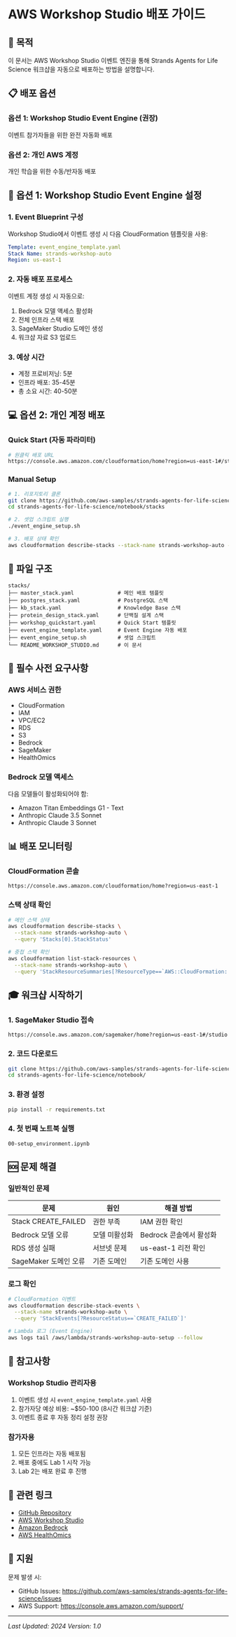 # AWS Workshop Studio 배포 가이드

## 🎯 목적
이 문서는 AWS Workshop Studio 이벤트 엔진을 통해 Strands Agents for Life Science 워크샵을 자동으로 배포하는 방법을 설명합니다.

## 📋 배포 옵션

### 옵션 1: Workshop Studio Event Engine (권장)
이벤트 참가자들을 위한 완전 자동화 배포

### 옵션 2: 개인 AWS 계정
개인 학습을 위한 수동/반자동 배포

## 🚀 옵션 1: Workshop Studio Event Engine 설정

### 1. Event Blueprint 구성

Workshop Studio에서 이벤트 생성 시 다음 CloudFormation 템플릿을 사용:

```yaml
Template: event_engine_template.yaml
Stack Name: strands-workshop-auto
Region: us-east-1
```

### 2. 자동 배포 프로세스

이벤트 계정 생성 시 자동으로:
1. Bedrock 모델 액세스 활성화
2. 전체 인프라 스택 배포
3. SageMaker Studio 도메인 생성
4. 워크샵 자료 S3 업로드

### 3. 예상 시간
- 계정 프로비저닝: 5분
- 인프라 배포: 35-45분
- 총 소요 시간: 40-50분

## 💻 옵션 2: 개인 계정 배포

### Quick Start (자동 파라미터)

```bash
# 원클릭 배포 URL
https://console.aws.amazon.com/cloudformation/home?region=us-east-1#/stacks/quickcreate?stackName=strands-workshop&templateURL=https://aws-workshop-templates-public.s3.amazonaws.com/strands-agents-life-science/master_stack.yaml&param_DatabaseName=agentdb&param_DBUsername=dbadmin&param_DBPassword=StrandsWorkshop2024!
```

### Manual Setup

```bash
# 1. 리포지토리 클론
git clone https://github.com/aws-samples/strands-agents-for-life-science.git
cd strands-agents-for-life-science/notebook/stacks

# 2. 셋업 스크립트 실행
./event_engine_setup.sh

# 3. 배포 상태 확인
aws cloudformation describe-stacks --stack-name strands-workshop-auto --query 'Stacks[0].StackStatus'
```

## 📁 파일 구조

```
stacks/
├── master_stack.yaml              # 메인 배포 템플릿
├── postgres_stack.yaml            # PostgreSQL 스택
├── kb_stack.yaml                  # Knowledge Base 스택
├── protein_design_stack.yaml      # 단백질 설계 스택
├── workshop_quickstart.yaml       # Quick Start 템플릿
├── event_engine_template.yaml     # Event Engine 자동 배포
├── event_engine_setup.sh          # 셋업 스크립트
└── README_WORKSHOP_STUDIO.md      # 이 문서
```

## 🔧 필수 사전 요구사항

### AWS 서비스 권한
- CloudFormation
- IAM
- VPC/EC2
- RDS
- S3
- Bedrock
- SageMaker
- HealthOmics

### Bedrock 모델 액세스
다음 모델들이 활성화되어야 함:
- Amazon Titan Embeddings G1 - Text
- Anthropic Claude 3.5 Sonnet
- Anthropic Claude 3 Sonnet

## 📊 배포 모니터링

### CloudFormation 콘솔
```
https://console.aws.amazon.com/cloudformation/home?region=us-east-1
```

### 스택 상태 확인
```bash
# 메인 스택 상태
aws cloudformation describe-stacks \
  --stack-name strands-workshop-auto \
  --query 'Stacks[0].StackStatus'

# 중첩 스택 확인
aws cloudformation list-stack-resources \
  --stack-name strands-workshop-auto \
  --query 'StackResourceSummaries[?ResourceType==`AWS::CloudFormation::Stack`]'
```

## 🎓 워크샵 시작하기

### 1. SageMaker Studio 접속
```
https://console.aws.amazon.com/sagemaker/home?region=us-east-1#/studio
```

### 2. 코드 다운로드
```bash
git clone https://github.com/aws-samples/strands-agents-for-life-science.git
cd strands-agents-for-life-science/notebook/
```

### 3. 환경 설정
```bash
pip install -r requirements.txt
```

### 4. 첫 번째 노트북 실행
```
00-setup_environment.ipynb
```

## 🆘 문제 해결

### 일반적인 문제

| 문제 | 원인 | 해결 방법 |
|------|------|----------|
| Stack CREATE_FAILED | 권한 부족 | IAM 권한 확인 |
| Bedrock 모델 오류 | 모델 미활성화 | Bedrock 콘솔에서 활성화 |
| RDS 생성 실패 | 서브넷 문제 | us-east-1 리전 확인 |
| SageMaker 도메인 오류 | 기존 도메인 | 기존 도메인 사용 |

### 로그 확인
```bash
# CloudFormation 이벤트
aws cloudformation describe-stack-events \
  --stack-name strands-workshop-auto \
  --query 'StackEvents[?ResourceStatus==`CREATE_FAILED`]'

# Lambda 로그 (Event Engine)
aws logs tail /aws/lambda/strands-workshop-auto-setup --follow
```

## 📝 참고사항

### Workshop Studio 관리자용
1. 이벤트 생성 시 `event_engine_template.yaml` 사용
2. 참가자당 예상 비용: ~$50-100 (8시간 워크샵 기준)
3. 이벤트 종료 후 자동 정리 설정 권장

### 참가자용
1. 모든 인프라는 자동 배포됨
2. 배포 중에도 Lab 1 시작 가능
3. Lab 2는 배포 완료 후 진행

## 🔗 관련 링크

- [GitHub Repository](https://github.com/aws-samples/strands-agents-for-life-science)
- [AWS Workshop Studio](https://workshop.aws/)
- [Amazon Bedrock](https://aws.amazon.com/bedrock/)
- [AWS HealthOmics](https://aws.amazon.com/healthomics/)

## 📧 지원

문제 발생 시:
- GitHub Issues: https://github.com/aws-samples/strands-agents-for-life-science/issues
- AWS Support: https://console.aws.amazon.com/support/

---

*Last Updated: 2024*
*Version: 1.0*